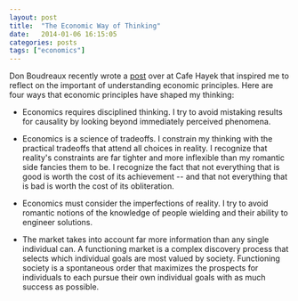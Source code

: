 ```yaml
---
layout: post
title:  "The Economic Way of Thinking"
date:   2014-01-06 16:15:05
categories: posts
tags: ["economics"]
---
```


Don Boudreaux recently wrote a [post][link] over at Cafe Hayek that inspired me to reflect on the important of understanding economic principles.  Here are four ways that economic principles have shaped my thinking:

* Economics requires disciplined thinking.  I try to avoid mistaking results for causality by looking beyond immediately perceived phenomena.

* Economics is a science of tradeoffs.  I constrain my thinking with the practical tradeoffs that attend all choices in reality.  I recognize that reality's constraints are far tighter and more inflexible than my romantic side fancies them to be.  I recognize the fact that not everything that is good is worth the cost of its achievement -- and that not everything that is bad is worth the cost of its obliteration.

* Economics must consider the imperfections of reality.  I try to avoid romantic notions of the knowledge of people wielding and their ability to engineer solutions.

* The market takes into account far more information than any single individual can.  A functioning market is a complex discovery process that selects which individual goals are most valued by society.  Functioning society is a spontaneous order that maximizes the prospects for individuals to each pursue their own individual goals with as much success as possible.

[link]:http://cafehayek.com/2013/12/three-non-economic-ways-of-thinking.html

